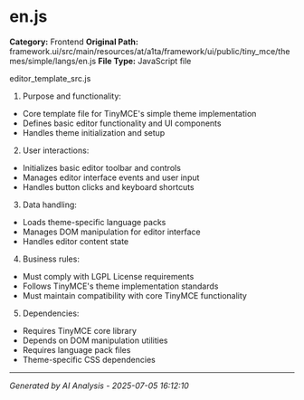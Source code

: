 # en.js

**Category:** Frontend
**Original Path:** framework.ui/src/main/resources/at/a1ta/framework/ui/public/tiny_mce/themes/simple/langs/en.js
**File Type:** JavaScript file

editor_template_src.js
1. Purpose and functionality:
- Core template file for TinyMCE's simple theme implementation
- Defines basic editor functionality and UI components
- Handles theme initialization and setup

2. User interactions:
- Initializes basic editor toolbar and controls
- Manages editor interface events and user input
- Handles button clicks and keyboard shortcuts

3. Data handling:
- Loads theme-specific language packs
- Manages DOM manipulation for editor interface
- Handles editor content state

4. Business rules:
- Must comply with LGPL License requirements
- Follows TinyMCE's theme implementation standards
- Must maintain compatibility with core TinyMCE functionality

5. Dependencies:
- Requires TinyMCE core library
- Depends on DOM manipulation utilities
- Requires language pack files
- Theme-specific CSS dependencies

---
*Generated by AI Analysis - 2025-07-05 16:12:10*
